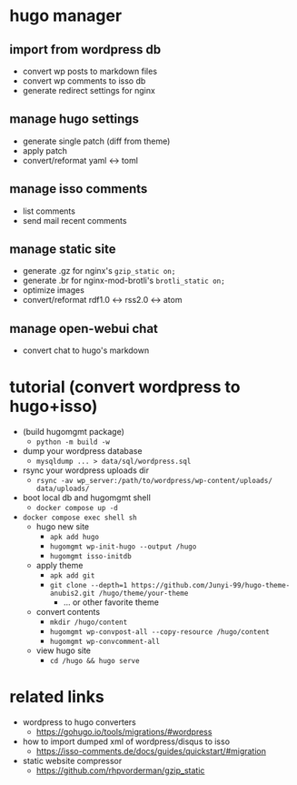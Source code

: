 # hugo manager

## import from wordpress db

- convert wp posts to markdown files
- convert wp comments to isso db
- generate redirect settings for nginx

## manage hugo settings

- generate single patch (diff from theme)
- apply patch
- convert/reformat yaml \<-> toml

## manage isso comments

- list comments
- send mail recent comments

## manage static site

- generate .gz for nginx's `gzip_static on;`
- generate .br for nginx-mod-brotli's `brotli_static on;`
- optimize images
- convert/reformat rdf1.0 \<-> rss2.0 \<-> atom

## manage open-webui chat

- convert chat to hugo's markdown

# tutorial (convert wordpress to hugo+isso)

- (build hugomgmt package)
    - `python -m build -w`
- dump your wordpress database
    - `mysqldump ... > data/sql/wordpress.sql`
- rsync your wordpress uploads dir
    - `rsync -av wp_server:/path/to/wordpress/wp-content/uploads/ data/uploads/`
- boot local db and hugomgmt shell
    - `docker compose up -d`
- `docker compose exec shell sh`
    - hugo new site
        - `apk add hugo`
        - `hugomgmt wp-init-hugo --output /hugo`
        - `hugomgmt isso-initdb`
    - apply theme
        - `apk add git`
        - `git clone --depth=1 https://github.com/Junyi-99/hugo-theme-anubis2.git /hugo/theme/your-theme`
            - ... or other favorite theme
    - convert contents
        - `mkdir /hugo/content`
        - `hugomgmt wp-convpost-all --copy-resource /hugo/content`
        - `hugomgmt wp-convcomment-all`
    - view hugo site
        - `cd /hugo && hugo serve`

# related links

- wordpress to hugo converters
    - https://gohugo.io/tools/migrations/#wordpress
- how to import dumped xml of wordpress/disqus to isso
    - https://isso-comments.de/docs/guides/quickstart/#migration
- static website compressor
    - https://github.com/rhpvorderman/gzip_static
